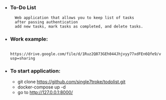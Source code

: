 - ### To-Do List
        Web application that allows you to keep list of tasks 
        after passing authentication 
        add new tasks, mark tasks as completed, and delete tasks.

- ### Work example:
        https://drive.google.com/file/d/1Ruz2Q873GEh044Jhjvyy77xdFEn6Qfe9/view?usp=sharing

- ### To start application:
    - git clone https://github.com/single7troke/todolist.git
    - docker-compose up -d
    - go to  http://127.0.0.1:8000/